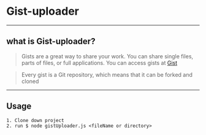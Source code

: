 # Gist-uploader
----
## what is Gist-uploader?
> Gists are a great way to share your work. You can share single files, parts of files, or full applications. You can access gists at [Gist](https://gist.github.com/)

> Every gist is a Git repository, which means that it can be forked and cloned

----
## Usage
    1. Clone down project
    2. run $ node gistUploader.js <fileName or directory>

